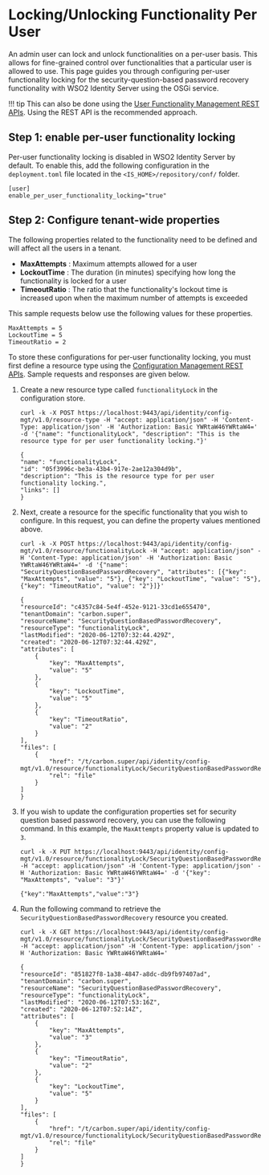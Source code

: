 # Locking/Unlocking Functionality Per User

An admin user can lock and unlock functionalities on a per-user basis. This allows for fine-grained control over functionalities that a particular user is allowed to use. This page guides you through configuring per-user functionality locking for the security-question-based password recovery functionality with WSO2 Identity Server using the OSGi service. 

!!! tip
    This can also be done using the [User Functionality Management REST APIs](../../develop/user-functionality-mgt-rest-api/). Using the REST API is the recommended approach. 

## Step 1: enable per-user functionality locking

Per-user functionality locking is disabled in WSO2 Identity Server by default. To enable this, add the following configuration in the `deployment.toml` file located in the `<IS_HOME>/repository/conf/` folder. 

```
[user]
enable_per_user_functionality_locking="true"
```

## Step 2: Configure tenant-wide properties 

The following properties related to the functionality need to be defined and will affect all the users in a tenant. 

- **MaxAttempts** : Maximum attempts allowed for a user
- **LockoutTime** : The duration (in minutes) specifying how long the functionality is locked for a user 
- **TimeoutRatio** : The ratio that the functionality's lockout time is increased upon when the maximum number of attempts is exceeded

This sample requests below use the following values for these properties.

```
MaxAttempts = 5
LockoutTime = 5
TimeoutRatio = 2
```

To store these configurations for per-user functionality locking, you must first define a resource type using the [Configuration Management REST APIs](../../develop/using-the-configuration-management-rest-apis). Sample requests and responses are given below. 

1. Create a new resource type called `functionalityLock` in the configuration store. 

    ```tab="Sample Request"
    curl -k -X POST https://localhost:9443/api/identity/config-mgt/v1.0/resource-type -H "accept: application/json" -H 'Content-Type: application/json' -H 'Authorization: Basic YWRtaW46YWRtaW4=' -d '{"name": "functionalityLock", "description": "This is the resource type for per user functionality locking."}'
    ```

    ```tab="Sample Response"
    {
    "name": "functionalityLock",
    "id": "05f3996c-be3a-43b4-917e-2ae12a304d9b",
    "description": "This is the resource type for per user functionality locking.",
    "links": []
    }
    ```

2. Next, create a resource for the specific functionality that you wish to configure. In this request, you can define the property values mentioned above.

    ```tab="Sample Request"
    curl -k -X POST https://localhost:9443/api/identity/config-mgt/v1.0/resource/functionalityLock -H "accept: application/json" -H 'Content-Type: application/json' -H 'Authorization: Basic YWRtaW46YWRtaW4=' -d '{"name": "SecurityQuestionBasedPasswordRecovery", "attributes": [{"key": "MaxAttempts", "value": "5"}, {"key": "LockoutTime", "value": "5"}, {"key": "TimeoutRatio", "value": "2"}]}'
    ```

    ```tab="Sample Response"
    {
    "resourceId": "c4357c84-5e4f-452e-9121-33cd1e655470",
    "tenantDomain": "carbon.super",
    "resourceName": "SecurityQuestionBasedPasswordRecovery",
    "resourceType": "functionalityLock",
    "lastModified": "2020-06-12T07:32:44.429Z",
    "created": "2020-06-12T07:32:44.429Z",
    "attributes": [
        {
            "key": "MaxAttempts",
            "value": "5"
        },
        {
            "key": "LockoutTime",
            "value": "5"
        },
        {
            "key": "TimeoutRatio",
            "value": "2"
        }
    ],
    "files": [
        {
            "href": "/t/carbon.super/api/identity/config-mgt/v1.0/resource/functionalityLock/SecurityQuestionBasedPasswordRecovery/file",
            "rel": "file"
        }
    ]
    }
    ```

3. If you wish to update the configuration properties set for security question based password recovery, you can use the following command. In this example, the `MaxAttempts` property value is updated to `3`. 

    ```tab="Sample Request"
    curl -k -X PUT https://localhost:9443/api/identity/config-mgt/v1.0/resource/functionalityLock/SecurityQuestionBasedPasswordRecovery -H "accept: application/json" -H 'Content-Type: application/json' -H 'Authorization: Basic YWRtaW46YWRtaW4=' -d '{"key": "MaxAttempts", "value": "3"}'
    ```

    ```tab="Sample Response"
    {"key":"MaxAttempts","value":"3"}
    ```

4. Run the following command to retrieve the `SecurityQuestionBasedPasswordRecovery` resource you created. 

    ```tab="Sample Request"
    curl -k -X GET https://localhost:9443/api/identity/config-mgt/v1.0/resource/functionalityLock/SecurityQuestionBasedPasswordRecovery -H "accept: application/json" -H 'Content-Type: application/json' -H 'Authorization: Basic YWRtaW46YWRtaW4='
    ```

    ```tab="Sample Response"
    {
    "resourceId": "851827f8-1a38-4847-a8dc-db9fb97407ad",
    "tenantDomain": "carbon.super",
    "resourceName": "SecurityQuestionBasedPasswordRecovery",
    "resourceType": "functionalityLock",
    "lastModified": "2020-06-12T07:53:16Z",
    "created": "2020-06-12T07:52:14Z",
    "attributes": [
        {
            "key": "MaxAttempts",
            "value": "3"
        },
        {
            "key": "TimeoutRatio",
            "value": "2"
        },
        {
            "key": "LockoutTime",
            "value": "5"
        }
    ],
    "files": [
        {
            "href": "/t/carbon.super/api/identity/config-mgt/v1.0/resource/functionalityLock/SecurityQuestionBasedPasswordRecovery/file",
            "rel": "file"
        }
    ]
    }
    ```


